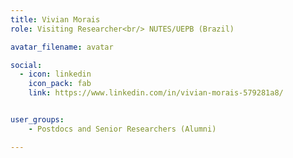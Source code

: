 ```yaml
---
title: Vivian Morais
role: Visiting Researcher<br/> NUTES/UEPB (Brazil)

avatar_filename: avatar

social:
  - icon: linkedin
    icon_pack: fab
    link: https://www.linkedin.com/in/vivian-morais-579281a8/


user_groups:
    - Postdocs and Senior Researchers (Alumni)

---
```

